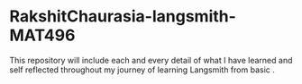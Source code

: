 # RakshitChaurasia-langsmith-MAT496
This repository will include each and every detail of what I have learned and self reflected throughout my journey of learning  Langsmith from basic .
